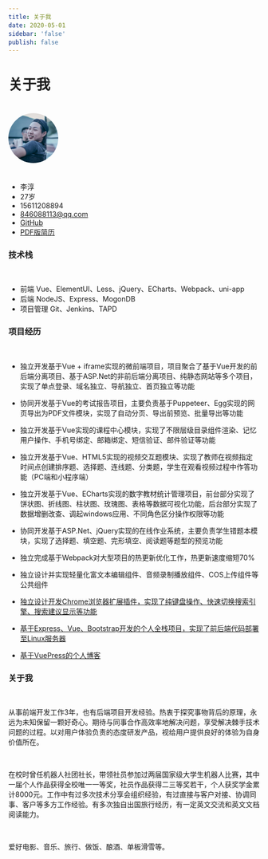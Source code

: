 ```yaml
---
title: 关于我
date: 2020-05-01
sidebar: 'false'
publish: false
---
```


# 关于我

<img src="./me.jpg" style="border-radius: 50%;margin-bottom:20px;margin-top:20px;" width="100px" class="zoom">

+ 李淳
+ 27岁
+ 15611208894
+ 846088113@qq.com
+ [GitHub](https://github.com/Lichun0529)
+ <a href="https://gitee.com/li_chun529/blog/blob/master/docs/aboutme/%E5%89%8D%E7%AB%AF%E5%BC%80%E5%8F%913%E5%B9%B4-%E6%9D%8E%E6%B7%B3-15611208894.pdf" target="_blank">PDF版简历</a>


### 技术栈
<br>

+ 前端		Vue、ElementUI、Less、jQuery、ECharts、Webpack、uni-app
+ 后端		NodeJS、Express、MogonDB
+ 项目管理 	Git、Jenkins、TAPD


### 项目经历

<br>

+ 独立开发基于Vue + iframe实现的微前端项目，项目聚合了基于Vue开发的前后端分离项目、基于ASP.Net的非前后端分离项目、纯静态网站等多个项目，实现了单点登录、域名独立、导航独立、首页独立等功能

+ 协同开发基于Vue的考试报告项目，主要负责基于Puppeteer、Egg实现的网页导出为PDF文件模块，实现了自动分页、导出前预览、批量导出等功能

+ 独立开发基于Vue实现的课程中心模块，实现了不限层级目录组件渲染、记忆用户操作、手机号绑定、邮箱绑定、短信验证、邮件验证等功能

+ 独立开发基于Vue、HTML5实现的视频交互题模块、实现了教师在视频指定时间点创建排序题、选择题、连线题、分类题，学生在观看视频过程中作答功能（PC端和小程序端）

+ 独立开发基于Vue、ECharts实现的数字教材统计管理项目，前台部分实现了饼状图、折线图、柱状图、玫瑰图、表格等数据可视化功能，后台部分实现了数据增删改查、调起windows应用、不同角色区分操作权限等功能

+ 协同开发基于ASP.Net、jQuery实现的在线作业系统，主要负责学生错题本模块，实现了选择题、填空题、完形填空、阅读题等题型的预览功能

+ 独立完成基于Webpack对大型项目的热更新优化工作，热更新速度缩短70%

+ 独立设计并实现轻量化富文本编辑组件、音频录制播放组件、COS上传组件等公共组件

+ <a href="https://github.com/Lichun0529/QuickSearch-chrome">独立设计开发Chrome浏览器扩展插件，实现了纯键盘操作、快速切换搜索引擎、搜索建议显示等功能</a>
+ <a href="https://github.com/Lichun0529/BMS-backstage">基于Express、Vue、Bootstrap开发的个人全栈项目，实现了前后端代码部署至Linux服务器</a>
+ <a href="https://github.com/Lichun0529/blog">基于VuePress的个人博客</a>

### 关于我

<br>

从事前端开发工作3年，也有后端项目开发经验。热衷于探究事物背后的原理，永远为未知保留一颗好奇心。期待与同事合作高效率地解决问题，享受解决棘手技术问题的过程。以对用户体验负责的态度研发产品，视给用户提供良好的体验为自身价值所在。

<br>

在校时曾任机器人社团社长，带领社员参加过两届国家级大学生机器人比赛，其中一届个人作品获得全校唯一一等奖，社员作品获得二三等奖若干，个人获奖学金累计8000元。工作中有过多次技术分享会组织经验，有过直接与客户对接、协调同事、客户等多方工作经验。有多次独自出国旅行经历，有一定英文交流和英文文档阅读能力。

<br>

爱好电影、音乐、旅行、做饭、酿酒、单板滑雪等。





